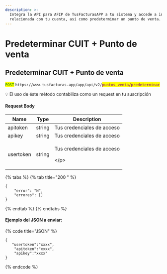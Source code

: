 ```yaml
---
description: >-
  Integra la API para AFIP de TusFacturasAPP a tu sistema y accede a información
  relacionada con tu cuenta, asi como predeterminar un punto de venta.
---
```


# Predeterminar CUIT + Punto de venta



## Predeterminar CUIT + Punto de venta

<mark style="color:green;">`POST`</mark> `https://www.tusfacturas.app/app/api/v2/`<mark style="color:purple;">`puntos_venta/predeterminar`</mark>

💡 El uso de éste método  contabiliza como un request en tu suscripción

#### Request Body

| Name      | Type   | Description                               |
| --------- | ------ | ----------------------------------------- |
| apitoken  | string | Tus credenciales de acceso                |
| apikey    | string | Tus credenciales de acceso                |
| usertoken | string | <p>Tus credenciales de acceso</p><p>\</p> |

{% tabs %}
{% tab title="200 " %}
```
{
	"error": "N",
	"errores": [] 
}
```
{% endtab %}
{% endtabs %}

#### Ejemplo del JSON a enviar:

{% code title="JSON" %}
```
{
   "usertoken":"xxxx",
    "apitoken":"xxxx",
    "apikey":"xxxx" 
}
```
{% endcode %}

##
